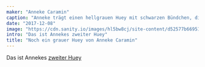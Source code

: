 ```yaml
---
maker: "Anneke Caramin"
caption: "Anneke trägt einen hellgrauen Huey mit schwarzen Bündchen, die auf diesem schwarzem Rock nicht sehr offensichtlich sind."
date: "2017-12-08"
image: "https://cdn.sanity.io/images/hl5bw8cj/site-content/d52577b6695162b240cb298ab4af8d828527a84d-2000x1295.jpg"
intro: "Das ist Annekes zweiter Huey"
title: "Noch ein grauer Huey von Anneke Caramin"
---
```



Das ist Annekes [zweiter Huey](/en/showcase/anneke-huey/)

